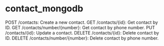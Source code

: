 # contact_mongodb


POST /contacts: Create a new contact.
GET /contacts/{id}: Get contact by ID.
GET /contacts/number/{number}: Get contact by phone number.
PUT /contacts/{id}: Update a contact.
DELETE /contacts/{id}: Delete contact by ID.
DELETE /contacts/number/{number}: Delete contact by phone number.
